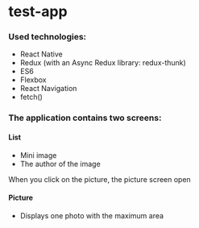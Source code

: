 # test-app
### Used technologies:
* React Native
* Redux (with an Async Redux library: redux-thunk)
* ES6
* Flexbox
* React Navigation
* fetch()

### The application contains two screens:
#### List
* Mini image
* The author of the image

When you click on the picture, the picture screen open
#### Picture
* Displays one photo with the maximum area
